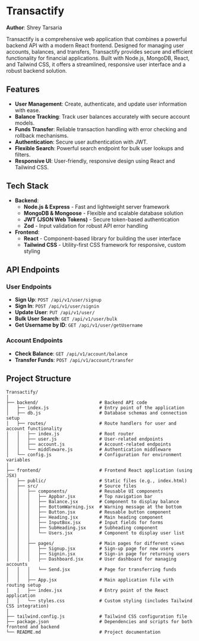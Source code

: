 # Transactify

**Author**: Shrey Tarsaria

Transactify is a comprehensive web application that combines a powerful backend API with a modern React frontend. Designed for managing user accounts, balances, and transfers, Transactify provides secure and efficient functionality for financial applications. Built with Node.js, MongoDB, React, and Tailwind CSS, it offers a streamlined, responsive user interface and a robust backend solution.

## Features

- **User Management**: Create, authenticate, and update user information with ease.
- **Balance Tracking**: Track user balances accurately with secure account models.
- **Funds Transfer**: Reliable transaction handling with error checking and rollback mechanisms.
- **Authentication**: Secure user authentication with JWT.
- **Flexible Search**: Powerful search endpoint for bulk user lookups and filters.
- **Responsive UI**: User-friendly, responsive design using React and Tailwind CSS.

## Tech Stack

- **Backend**:
  - **Node.js & Express** - Fast and lightweight server framework
  - **MongoDB & Mongoose** - Flexible and scalable database solution
  - **JWT (JSON Web Tokens)** - Secure token-based authentication
  - **Zod** - Input validation for robust API error handling
- **Frontend**:
  - **React** - Component-based library for building the user interface
  - **Tailwind CSS** - Utility-first CSS framework for responsive, custom styling
 
 ## API Endpoints

### User Endpoints
- **Sign Up**: `POST /api/v1/user/signup`
- **Sign In**: `POST /api/v1/user/signin`
- **Update User**: `PUT /api/v1/user/`
- **Bulk User Search**: `GET /api/v1/user/bulk`
- **Get Username by ID**: `GET /api/v1/user/getUsername`

### Account Endpoints
- **Check Balance**: `GET /api/v1/account/balance`
- **Transfer Funds**: `POST /api/v1/account/transfer`

## Project Structure

```plaintext
Transactify/
│
├── backend/                       # Backend API code
│   ├── index.js                   # Entry point of the application
│   ├── db.js                      # Database schemas and connection setup
│   ├── routes/                    # Route handlers for user and account functionality
│   │   ├── index.js               # Root router
│   │   ├── user.js                # User-related endpoints
│   │   ├── account.js             # Account-related endpoints
│   │   └── middleware.js          # Authentication middleware
│   └── config.js                  # Configuration for environment variables
│
├── frontend/                      # Frontend React application (using JSX)
│   ├── public/                    # Static files (e.g., index.html)
│   ├── src/                       # Source files
│   │   ├── components/            # Reusable UI components
│   │   │   ├── Appbar.jsx         # Top navigation bar
│   │   │   ├── Balance.jsx        # Component to display balance
│   │   │   ├── BottomWarning.jsx  # Warning message at the bottom
│   │   │   ├── Button.jsx         # Reusable button component
│   │   │   ├── Heading.jsx        # Main heading component
│   │   │   ├── InputBox.jsx       # Input fields for forms
│   │   │   ├── SubHeading.jsx     # Subheading component
│   │   │   └── Users.jsx          # Component to display user list
│   │   │
│   │   ├── pages/                 # Main pages for different views
│   │   │   ├── Signup.jsx         # Sign-up page for new users
│   │   │   ├── Signin.jsx         # Sign-in page for returning users
│   │   │   ├── Dashboard.jsx      # User dashboard for managing accounts
│   │   │   └── Send.jsx           # Page for transferring funds
│   │   │
│   │   ├── App.jsx                # Main application file with routing setup
│   │   ├── index.jsx              # Entry point of the React application
│   │   └── styles.css             # Custom styling (includes Tailwind CSS integration)
│
├── tailwind.config.js             # Tailwind CSS configuration file
├── package.json                   # Dependencies and scripts for both frontend and backend
└── README.md                      # Project documentation
